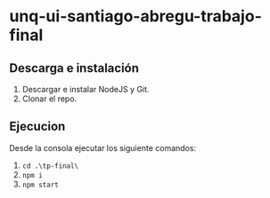# unq-ui-santiago-abregu-trabajo-final
## Descarga e instalación
1. Descargar e instalar NodeJS y Git.
2. Clonar el repo.

## Ejecucion
Desde la consola ejecutar los siguiente comandos:
1. `cd .\tp-final\`
2. `npm i`
3. `npm start`
